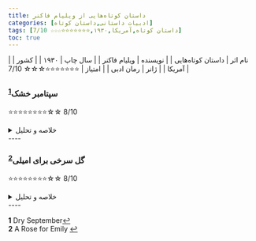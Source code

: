 ```yaml
---
title: داستان‌ کوتاه‌هایی از ویلیام فاکنر
categories: [ادبیات داستانی,داستان کوتاه]
tags: [داستان کوتاه,آمریکا,۱۹۳۰,⭐⭐⭐⭐⭐⭐⭐☆☆☆ 7/10]
toc: true
---
```


| نام اثر | داستان‌ کوتاه‌هایی |
| نویسنده | ویلیام فاکنر |
| سال چاپ | ۱۹۳۰ |
| کشور | آمریکا |
| ژانر | رمان ادبی |
| امتیاز | ⭐⭐⭐⭐⭐⭐⭐☆☆☆ 7/10 |



### سپتامبر خشک<sup id="a1">[1](#f1)</sup>

⭐⭐⭐⭐⭐⭐⭐⭐☆☆ 8/10

<details>
  <summary>خلاصه و تحلیل</summary>
«شهریور خشک» داستان کوتاهی از نویسنده آمریکایی ویلیام فاکنر است که در سال ۱۹۳۱ منتشر شد. در داستان که در یک سپتامبر گرم و بدون باران در جنوب آمریکا اتفاق می افتد، یک زن سفیدپوست یک مرد آفریقایی-آمریکایی را متهم به حمله به او می کند و مردان سفیدپوست شهر گروهی را تشکیل می دهند تا به دنبال مرد بروند. با وجود اصرار آرایشگر شهر به احتیاط، آنها او را نادیده می گیرند و مرد را با عواقب وحشتناکی تعقیب می کنند.
داستان فاکنر، مانند تمام داستان های او، مجموعه ای از سوالات مهم اما دشوار را مطرح می کند.

مانند بسیاری از داستان‌های ویلیام فاکنر، «سپتامبر خشک» بر شایعات شهری و ارتباط آن با فرد تمرکز دارد. اما برخلاف «یک گل سرخ برای امیلی»، که به بررسی راه‌های شایعات پیرامون یک زن اشرافی مجرد ساکن جنوب آمریکا می‌پردازد، «سپتامبر خشک» موضوعی حتی تیره‌تر را برای موضوع خود دارد: تعصب نژادی و قتل سیاه‌پوستان در آمریکا. جنوب عمیق

در پایان داستان، عوامل متعددی از جمله نظر خوب آرایشگر به میز، حرفه صادقانه بی گناهی خود میز، «شکل» مینی کوپر در مورد متهم کردن مردان به رفتار ناشایست و در نهایت، رفتار هیستریک او در سالن سینما - انباشته شده اند تا آنچه را که دادگاه های حقوقی «تردید معقول» می نامند در مورد اینکه آیا حادثه ادعا شده تا کنون رخ داده است یا خیر، انباشته شده اند.

در نتیجه، ذهنیت اوباش و نژادپرستی عمیق نسبت به آمریکایی های آفریقایی تبار منجر به کشته شدن یک مرد بی گناه شده است.

و فاکنر روشن می کند که تعصب نژادی چیزی است که رهبران گروه لینچ را که مایز را تعقیب می کنند، سوق می دهد. برای مثال، هم بوچ و هم مک‌لندون به این نکته توجه نمی‌کنند که آیا حمله واقعاً رخ داده است یا خیر، به این معنی که این موضوع بی‌ربط است. بوچ کلمه "حقایق" را به تمسخر می گیرد، در حالی که مک لندون مردان سفیدپوست خود را به خاطر منتظر ماندن در اطراف تا زمانی که یک مرد سیاهپوست واقعاً چنین جنایتی را علیه یکی از زنان سفیدپوست مرتکب شود، تنبیه می کند.

برای آنها، حتی شایعه نادرست - صرف نظر از اینکه چقدر ضعیف باشد یا منبع آن چقدر غیرقابل اعتماد باشد - برای توجیه رفتار بعدی آنها کافی است. به عبارت دیگر، هر دو تصدیق می‌کنند که بی‌گناهی یا گناه ویل مایز به هیچ وجه برایشان مهم نیست: انگیزه آنها نژادپرستی و نفرت از آمریکایی‌های آفریقایی تبار مانند مایز است تا عدالت.

علاوه بر این، آنها خود را غیرمسئول و ریاکار نشان می دهند. آنها حتی نمی توانند مسئولیت کامل رفتار خود را بر عهده بگیرند و مالک آنچه انجام داده اند باشند. در اوایل داستان، یکی از مردان آرایشگاه از «آب و هوای سرد» - همانطور که عنوان فاکنر به ما یادآوری می‌کند، سپتامبر خشکی است - به عنوان عاملی برای وادار کردن مردان به انجام «هر کاری»، خواه تجاوز به زن یا قتل، نام می‌برد. مرد دیگری

وقتی مک‌لندون به خانه می‌رسد، که ظاهراً از ناموس یک زن سفیدپوست (حداقل در ذهنش) دفاع کرده است، خوشحال می‌شود که همسرش را فقط برای اینکه منتظر او باشد، بزند.

چگونه این رفتار را تحلیل کنیم؟ در یک سطح، فاکنر به وضوح ریاکاری مک‌لندون را فاش می‌کند: برای او و همچنین بوچ، شکار مایز هرگز برای عدالت یا دفاع از یک زن نبود. این فقط بهانه ای برای خشونت علیه یک سیاه پوست بود.

با این حال، در سطحی دیگر، ممکن است به بیزاری مک‌لندون به خاطر تسلیم شدن در برابر چنین انگیزه پست اشاره کند: او می‌داند که کاری که آنها انجام دادند اشتباه بود و مردی بی‌گناه را به قتل رساندند، و عرق کردن زیاد و تمایل او به خلع ید از او. لباس‌ها ممکن است بیشتر از «سپتامبر خشک» عنوان داستان ناشی شوند.

در همین حال، مینی کوپر چهره ای غم انگیز و رقت انگیز را از بین می برد: زنی که در جوانی محبوب و مورد تحسین قرار گرفته بود، اما اکنون که به چهل سالگی نزدیک می شود، زنی که با ازدواج همه دوستانش پشت سر گذاشته شده است. بچه داشت فاکنر به ما می گوید که زمانی که او یک بار توجه چشمان تحسین برانگیز مردان را به خود جلب کرده بود، دیگر آن چشم ها او را دنبال نمی کردند. آیا او داستان ویل مایز را سرهم کرد تا نشان دهد که مردان هنوز به او توجه می کنند، البته به وحشتناک ترین حالتی که می توان تصور کرد؟

طغیان او در سینما ممکن است ظاهراً مانند بی مهری به نظر برسد، اما باز هم، به احتمال زیاد این یک فروپاشی عصبی ناشی از وجدان او است که می خواهد خود را دوباره نشان دهد: او نیز آگاه است که شایعات او منجر به این شده است (یا به زودی منجر خواهد شد) لینچ کردن یک مرد بی گناه و آشفتگی درونی ناشی از اقدامات او به شکل خنده های غیرقابل کنترلی در می آید.
</details>
----

### گل سرخی برای امیلی<sup id="a2">[2](#f2)</sup>

⭐⭐⭐⭐⭐⭐⭐⭐☆☆ 8/10

<details>
  <summary>خلاصه و تحلیل</summary>

</details>
----

<b id="f1">1</b> <span class="footnote">Dry September</span>[↩](#a1)
<br><b id="f2">2</b> <span class="footnote">A Rose for Emily</span> [↩](#a2)
